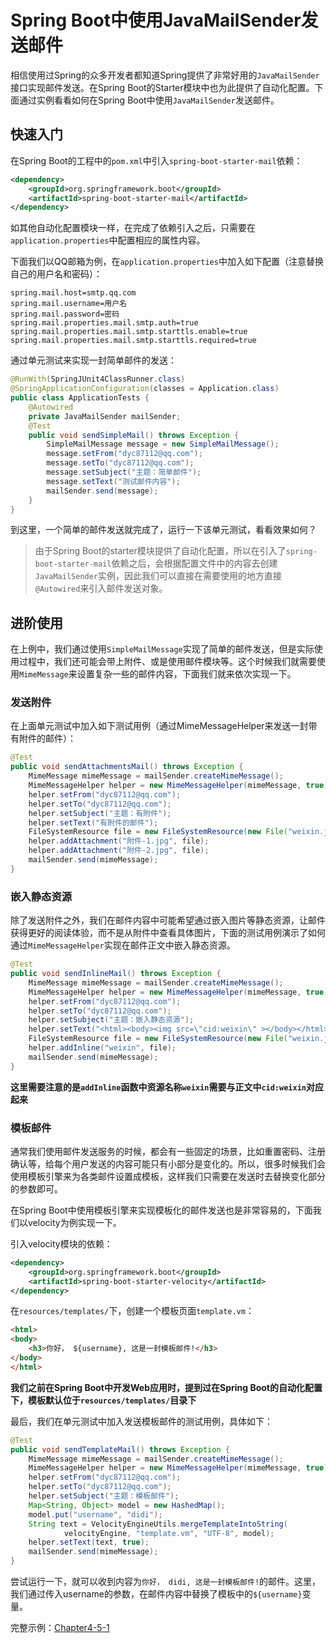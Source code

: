 # Spring Boot中使用JavaMailSender发送邮件

相信使用过Spring的众多开发者都知道Spring提供了非常好用的```JavaMailSender```接口实现邮件发送。在Spring Boot的Starter模块中也为此提供了自动化配置。下面通过实例看看如何在Spring Boot中使用```JavaMailSender```发送邮件。

## 快速入门

在Spring Boot的工程中的```pom.xml```中引入```spring-boot-starter-mail```依赖：

```xml
<dependency>
    <groupId>org.springframework.boot</groupId>
    <artifactId>spring-boot-starter-mail</artifactId>
</dependency>
```

如其他自动化配置模块一样，在完成了依赖引入之后，只需要在```application.properties```中配置相应的属性内容。

下面我们以QQ邮箱为例，在```application.properties```中加入如下配置（注意替换自己的用户名和密码）：

```properties
spring.mail.host=smtp.qq.com
spring.mail.username=用户名
spring.mail.password=密码
spring.mail.properties.mail.smtp.auth=true
spring.mail.properties.mail.smtp.starttls.enable=true
spring.mail.properties.mail.smtp.starttls.required=true
```

通过单元测试来实现一封简单邮件的发送：

```java
@RunWith(SpringJUnit4ClassRunner.class)
@SpringApplicationConfiguration(classes = Application.class)
public class ApplicationTests {
	@Autowired
	private JavaMailSender mailSender;
	@Test
	public void sendSimpleMail() throws Exception {
		SimpleMailMessage message = new SimpleMailMessage();
		message.setFrom("dyc87112@qq.com");
		message.setTo("dyc87112@qq.com");
		message.setSubject("主题：简单邮件");
		message.setText("测试邮件内容");
		mailSender.send(message);
	}
}
```

到这里，一个简单的邮件发送就完成了，运行一下该单元测试，看看效果如何？

> 由于Spring Boot的starter模块提供了自动化配置，所以在引入了```spring-boot-starter-mail```依赖之后，会根据配置文件中的内容去创建```JavaMailSender```实例，因此我们可以直接在需要使用的地方直接```@Autowired```来引入邮件发送对象。

## 进阶使用

在上例中，我们通过使用```SimpleMailMessage```实现了简单的邮件发送，但是实际使用过程中，我们还可能会带上附件、或是使用邮件模块等。这个时候我们就需要使用```MimeMessage```来设置复杂一些的邮件内容，下面我们就来依次实现一下。

### 发送附件

在上面单元测试中加入如下测试用例（通过MimeMessageHelper来发送一封带有附件的邮件）：

```java
@Test
public void sendAttachmentsMail() throws Exception {
	MimeMessage mimeMessage = mailSender.createMimeMessage();
	MimeMessageHelper helper = new MimeMessageHelper(mimeMessage, true);
	helper.setFrom("dyc87112@qq.com");
	helper.setTo("dyc87112@qq.com");
	helper.setSubject("主题：有附件");
	helper.setText("有附件的邮件");
	FileSystemResource file = new FileSystemResource(new File("weixin.jpg"));
	helper.addAttachment("附件-1.jpg", file);
	helper.addAttachment("附件-2.jpg", file);
	mailSender.send(mimeMessage);
}
```

### 嵌入静态资源

除了发送附件之外，我们在邮件内容中可能希望通过嵌入图片等静态资源，让邮件获得更好的阅读体验，而不是从附件中查看具体图片，下面的测试用例演示了如何通过```MimeMessageHelper```实现在邮件正文中嵌入静态资源。

```java
@Test
public void sendInlineMail() throws Exception {
	MimeMessage mimeMessage = mailSender.createMimeMessage();
	MimeMessageHelper helper = new MimeMessageHelper(mimeMessage, true);
	helper.setFrom("dyc87112@qq.com");
	helper.setTo("dyc87112@qq.com");
	helper.setSubject("主题：嵌入静态资源");
	helper.setText("<html><body><img src=\"cid:weixin\" ></body></html>", true);
	FileSystemResource file = new FileSystemResource(new File("weixin.jpg"));
	helper.addInline("weixin", file);
	mailSender.send(mimeMessage);
}
```

**这里需要注意的是```addInline```函数中资源名称```weixin```需要与正文中```cid:weixin```对应起来**

### 模板邮件

通常我们使用邮件发送服务的时候，都会有一些固定的场景，比如重置密码、注册确认等，给每个用户发送的内容可能只有小部分是变化的。所以，很多时候我们会使用模板引擎来为各类邮件设置成模板，这样我们只需要在发送时去替换变化部分的参数即可。

在Spring Boot中使用模板引擎来实现模板化的邮件发送也是非常容易的，下面我们以velocity为例实现一下。

引入velocity模块的依赖：

```xml
<dependency>
    <groupId>org.springframework.boot</groupId>
    <artifactId>spring-boot-starter-velocity</artifactId>
</dependency>
```

在```resources/templates/```下，创建一个模板页面```template.vm```：

```html
<html>
<body>
    <h3>你好， ${username}, 这是一封模板邮件!</h3>
</body>
</html>
```

**我们之前在Spring Boot中开发Web应用时，提到过在Spring Boot的自动化配置下，模板默认位于```resources/templates/```目录下**

最后，我们在单元测试中加入发送模板邮件的测试用例，具体如下：

```java
@Test
public void sendTemplateMail() throws Exception {
	MimeMessage mimeMessage = mailSender.createMimeMessage();
	MimeMessageHelper helper = new MimeMessageHelper(mimeMessage, true);
	helper.setFrom("dyc87112@qq.com");
	helper.setTo("dyc87112@qq.com");
	helper.setSubject("主题：模板邮件");
	Map<String, Object> model = new HashedMap();
	model.put("username", "didi");
	String text = VelocityEngineUtils.mergeTemplateIntoString(
			velocityEngine, "template.vm", "UTF-8", model);
	helper.setText(text, true);
	mailSender.send(mimeMessage);
}
```

尝试运行一下，就可以收到内容为```你好， didi, 这是一封模板邮件!```的邮件。这里，我们通过传入username的参数，在邮件内容中替换了模板中的```${username}```变量。

完整示例：[Chapter4-5-1](https://git.oschina.net/didispace/SpringBoot-Learning)
